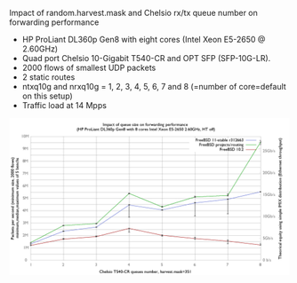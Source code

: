 Impact of random.harvest.mask and Chelsio rx/tx queue number on forwarding performance
  - HP ProLiant DL360p Gen8 with eight cores (Intel Xeon E5-2650 @ 2.60GHz)
  - Quad port Chelsio 10-Gigabit T540-CR and OPT SFP (SFP-10G-LR).
  - 2000 flows of smallest UDP packets
  - 2 static routes
  - ntxq10g and nrxq10g = 1, 2, 3, 4, 5, 6, 7 and 8 (=number of core=default on this setup)
  - Traffic load at 14 Mpps

![Impact of random.harvest.mask=351 and Chelsio rx/tx queue number on forwarding performance on FreeBSD](graph.png)
